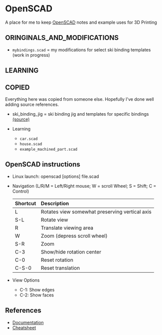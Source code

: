 # OpenSCAD
A place for me to keep [OpenSCAD](https://openscad.org/) notes and example uses for 3D Printing

## ORINGINALS_AND_MODIFICATIONS
  - `mybindings.scad` = my modifications for select ski binding templates (work in progress)


## LEARNING


## COPIED

Everything here was copied from someone else. Hopefully I've done well adding source references.

- ski_binding_jig = ski binding jig and templates for specific bindings [(source)](https://www.printables.com/model/300217-3d-ski-binding-jig)
  
- Learning
  - `car.scad`
  - `house.scad`
  - `example_machined_part.scad`


## OpenSCAD instructions
- Linux launch: openscad [options] file.scad
- Navigation (L/R/M = Left/Right mouse; W = scroll Wheel; S = Shift; C = Control)

  | Shortcut | Description |
  | :------- | :--------------------------------------------- |
  | L        | Rotates view somewhat preserving vertical axis |
  | S-L      | Rotate view |
  | R        | Translate viewing area |
  | W        | Zoom (depress scroll wheel) |
  | S-R      | Zoom |
  | C-3      | Show/hide rotation center |
  | C-0      | Reset rotation |
  | C-S-0    | Reset translation |

- View Options
  - C-1: Show edges
  - C-2: Show faces



## References
- [Documentation](https://openscad.org/documentation.html)
- [Cheatsheet](https://openscad.org/cheatsheet/index.html)
